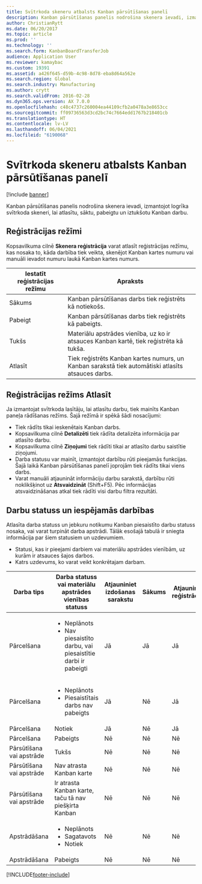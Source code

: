```yaml
---
title: Svītrkoda skeneru atbalsts Kanban pārsūtīšanas panelī
description: Kanban pārsūtīšanas panelis nodrošina skenera ievadi, izmantojot logrīka svītrkoda skeneri, lai atlasītu, sāktu, pabeigtu un iztukšotu Kanban darbu.
author: ChristianRytt
ms.date: 06/20/2017
ms.topic: article
ms.prod: ''
ms.technology: ''
ms.search.form: KanbanBoardTransferJob
audience: Application User
ms.reviewer: kamaybac
ms.custom: 19391
ms.assetid: a426f645-d59b-4c98-8d78-eba8d64a562e
ms.search.region: Global
ms.search.industry: Manufacturing
ms.author: crytt
ms.search.validFrom: 2016-02-28
ms.dyn365.ops.version: AX 7.0.0
ms.openlocfilehash: c48c4737c260004ea44109cfb2a0478a3e8653cc
ms.sourcegitcommit: ff09736563d3cd2bc74c7664edd1767b218401cb
ms.translationtype: HT
ms.contentlocale: lv-LV
ms.lasthandoff: 06/04/2021
ms.locfileid: "6190068"
---
```

# <a name="kanban-transfer-board-support-for-barcode-scanners"></a>Svītrkoda skeneru atbalsts Kanban pārsūtīšanas panelī

[!include [banner](../includes/banner.md)]

Kanban pārsūtīšanas panelis nodrošina skenera ievadi, izmantojot logrīka svītrkoda skeneri, lai atlasītu, sāktu, pabeigtu un iztukšotu Kanban darbu.

## <a name="registration-modes"></a>Reģistrācijas režīmi

Kopsavilkuma cilnē **Skenera reģistrācija** varat atlasīt reģistrācijas režīmu, kas nosaka to, kāda darbība tiek veikta, skenējot Kanban kartes numuru vai manuāli ievadot numuru laukā Kanban kartes numurs.

| Iestatīt reģistrācijas režīmu | Apraksts                                                                                     |
|-----------------------|-------------------------------------------------------------------------------------------------|
| Sākums                 | Kanban pārsūtīšanas darbs tiek reģistrēts kā notiekošs.                                                 |
| Pabeigt              | Kanban pārsūtīšanas darbs tiek reģistrēts kā pabeigts.                                                   |
| Tukšs                 | Materiālu apstrādes vienība, uz ko ir atsauces Kanban kartē, tiek reģistrēta kā tukša.              |
| Atlasīt                | Tiek reģistrēts Kanban kartes numurs, un Kanban sarakstā tiek automātiski atlasīts atsauces darbs. |

 
## <a name="registration-mode-select"></a>Reģistrācijas režīms Atlasīt

Ja izmantojat svītrkoda lasītāju, lai atlasītu darbu, tiek mainīts Kanban paneļa rādīšanas režīms. Šajā režīmā ir spēkā šādi nosacījumi:

-   Tiek rādīts tikai ieskenētais Kanban darbs.
-   Kopsavilkuma cilnē **Detalizēti** tiek rādīta detalizēta informācija par atlasīto darbu.
-   Kopsavilkuma cilnē **Ziņojumi** tiek rādīti tikai ar atlasīto darbu saistītie ziņojumi.
-   Darba statusu var mainīt, izmantojot darbību rūti pieejamās funkcijas. Šajā laikā Kanban pārsūtīšanas panelī joprojām tiek rādīts tikai viens darbs.
-   Varat manuāli atjaunināt informāciju darbu sarakstā, darbību rūti noklikšķinot uz **Atsvaidzināt** (Shift+F5). Pēc informācijas atsvaidzināšanas atkal tiek rādīti visi darbu filtra rezultāti.

## <a name="job-status-and-possible-actions"></a>Darbu statuss un iespējamās darbības
Atlasīta darba statuss un jebkuru notikumu Kanban piesaistīto darbu statuss nosaka, vai varat turpināt darba apstrādi. Tālāk esošajā tabulā ir sniegta informācija par šiem statusiem un uzdevumiem.
-   Statusi, kas ir pieejami darbiem vai materiālu apstrādes vienībām, uz kurām ir atsauces šajos darbos.
-   Katrs uzdevums, ko varat veikt konkrētajam darbam.

<table>
<colgroup>
<col width="12%" />
<col width="12%" />
<col width="12%" />
<col width="12%" />
<col width="12%" />
<col width="12%" />
<col width="12%" />
<col width="12%" />
</colgroup>
<thead>
<tr class="header">
<th>Darba tips</th>
<th>Darba statuss vai materiālu apstrādes vienības statuss</th>
<th>Atjauniniet izdošanas sarakstu</th>
<th>Sākums</th>
<th>Atjaunināt reģistrāciju</th>
<th>Pabeigt</th>
<th>Tukšs</th>
<th>Izveidot notikumu Kanban</th>
</tr>
</thead>
<tbody>
<tr class="odd">
<td>Pārcelšana</td>
<td><ul>
<li>Neplānots</li>
<li>Nav piesaistīto darbu, vai piesaistītie darbi ir pabeigti</li>
</ul></td>
<td>Jā</td>
<td>Jā</td>
<td>Jā</td>
<td>Jā</td>
<td>Nē</td>
<td>Jā</td>
</tr>
<tr class="even">
<td>Pārcelšana</td>
<td><ul>
<li>Neplānots</li>
<li>Piesaistītais darbs nav pabeigts</li>
</ul></td>
<td>Jā</td>
<td>Nē</td>
<td>Jā</td>
<td>Nē</td>
<td>Nē</td>
<td>Nē</td>
</tr>
<tr class="odd">
<td>Pārcelšana</td>
<td>Notiek</td>
<td>Jā</td>
<td>Nē</td>
<td>Jā</td>
<td>Jā</td>
<td>Nē</td>
<td>Nē</td>
</tr>
<tr class="even">
<td>Pārcelšana</td>
<td>Pabeigts</td>
<td>Nē</td>
<td>Nē</td>
<td>Nē</td>
<td>Nē</td>
<td>Jā</td>
<td>Nē</td>
</tr>
<tr class="odd">
<td>Pārsūtīšana vai apstrāde</td>
<td>Tukšs</td>
<td>Nē</td>
<td>Nē</td>
<td>Nē</td>
<td>Nē</td>
<td>Nē</td>
<td>Nē</td>
</tr>
<tr class="even">
<td>Pārsūtīšana vai apstrāde</td>
<td>Nav atrasta Kanban karte</td>
<td>Nē</td>
<td>Nē</td>
<td>Nē</td>
<td>Nē</td>
<td>Nē</td>
<td>Nē</td>
</tr>
<tr class="odd">
<td>Pārsūtīšana vai apstrāde</td>
<td>Ir atrasta Kanban karte, taču tā nav piešķirta Kanban</td>
<td>Nē</td>
<td>Nē</td>
<td>Nē</td>
<td>Nē</td>
<td>Nē</td>
<td>Nē</td>
</tr>
<tr class="even">
<td>Apstrādāšana</td>
<td><ul>
<li>Neplānots</li>
<li>Sagatavots</li>
<li>Notiek</li>
</ul></td>
<td>Nē</td>
<td>Nē</td>
<td>Nē</td>
<td>Nē</td>
<td>Nē</td>
<td>Nē</td>
</tr>
<tr class="odd">
<td>Apstrādāšana</td>
<td>Pabeigts</td>
<td>Nē</td>
<td>Nē</td>
<td>Nē</td>
<td>Nē</td>
<td>Nē</td>
<td>Nē</td>
</tr>
</tbody>
</table>







[!INCLUDE[footer-include](../../includes/footer-banner.md)]